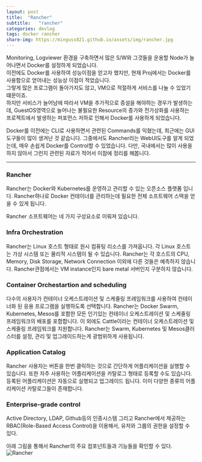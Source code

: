 ```yaml
---
layout: post
title:  "Rancher"
subtitle:   "rancher"
categories: devlog
tags: docker rancher
share-img: https://minguss821.github.io/assets/img/rancher.jpg
---
```


Monitoring, Logviewer 환경을 구축하면서 많은 S/W와 그것들을 운용할 Node가 늘어나면서 Docker를 설정하게 되었습니다.  
이전에도 Docker를 사용하여 성능이점을 얻고자 했지만, 현재 Proj에서는 Docker를 사용함으로 얻어내는 성능상 이점이 적었습니다.  
그렇게 많은 프로그램이 돌아가지도 않고, VM으로 적절하게 서비스를 나눌 수 있었기 떄문이죠.  
하지만 서비스가 늘어남에 따라서 VM을 추가적으로 증설을 해야하는 경우가 발생하는데, GuestOS영역으로 늘어나는 불필요한 Resource의 증가와 전가상화를 사용하는 프로젝트에서 발생하는 퍼포먼스 저하로 인해서 Docker를 사용하게 되었습니다.  

Docker를 이전에는 CLI로 사용하면서 관련된 Commands를 익혔는데, 최근에는 GUI도구들이 많이 생겨난 것 같습니다. 그중에서도 Rancher라는 WebUI도구를 알게 되었는데, 매우 손쉽게 Docker를 Control할 수 있었습니다. 다만, 국내에서는 많이 사용을 하지 않아서 그런지 관련된 자료가 적어서 이참에 정리를 해봅니다.

---

### Rancher

Rancher는 Docker와 Kubernetes를 운영하고 관리할 수 있는 오픈소스 플랫폼 입니다. Rancher하나로 Docker 컨테이너를 관리하는데 필요한 전체 소프트웨어 스택을 얻을 수 있게 됩니다.

Rancher 소프트웨어는 네 가지 구성요소로 이뤄져 있습니다.

### Infra Orchestration
Rancher는 Linux 호스트 형태로 원시 컴퓨팅 리소스를 가져옵니다. 각 Linux 호스트는 가상 시스템 또는 물리적 시스템이 될 수 있습니다. Rancher는 각 호스트의 CPU, Memory, Disk Storage, Network Connection 이외에 다른 것들은 예측하지 않습니다. Rancher관점에서는 VM instance인지 bare metal 서버인지 구분하지 않습니다.

### Container Orchestartion and scheduling
다수의 사용자가 컨테이너 오케스트레이션 및 스케줄링 프레임워크를 사용하여 컨테이너화 된 응용 프로그램을 실행하도록 선택합니다. Rancher는 Docker Swarm, Kubernetes, Mesos를 포함한 모든 인기있는 컨테이너 오케스트레이션 및 스케줄링 프레임워크의 배포를 포함합니다. 이 외에도 Cattle이라는 컨테이너 오케스트레이션 및 스케줄링 프레임워크를 지원합니다. Rancher는 Swarm, Kubernetes 및 Mesos클러스터를 설정, 관리 및 업그레이드하는게 광범위하게 사용됩니다.

### Application Catalog
Rancher 사용자는 버튼을 한번 클릭하는 것으로 간단하게 어플리케이션을 실행할 수 있습니다. 또한 자주 사용하는 어플리케이션을 카탈로그 형태로 등록할 수도 있습니다. 등록된 어플리케이션은 자동으로 실행되고 업그레이드 됩니다. 이미 다양한 종류의 어플리케이션 카탈로그들이 존재합니다.

### Enterprise-grade control
Active Directory, LDAP, Github등의 인증시스템 그리고 Rancher에서 제공하는 RBAC(Role-Based Access Control)을 이용해서, 유저와 그룹의 권한을 설정할 수 있다.

아래 그림을 통해서 Rancher의 주요 컴포넌트들과 기능들을 확인할 수 있다.  
![Rancher](https://rancher.com/docs/img/rancher/rancher_overview_2.png)
